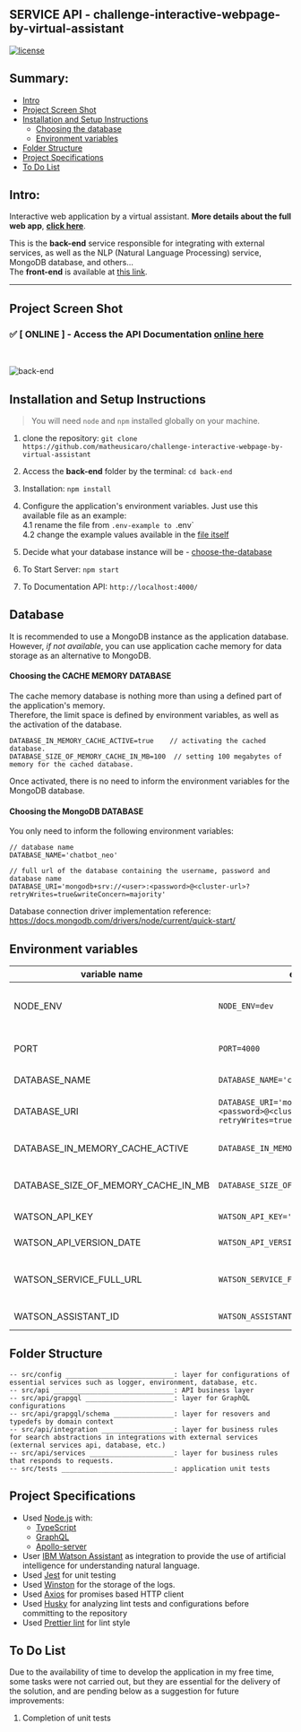 ## SERVICE API - challenge-interactive-webpage-by-virtual-assistant

[![license](https://img.shields.io/github/license/DAVFoundation/captain-n3m0.svg?style=flat-square)](https://github.com/matheusicaro/challenge-interactive-webpage-by-virtual-assistant/blob/main/LICENSE)

## Summary:

- [Intro](#intro)
- [Project Screen Shot](#project-screen-shot)
- [Installation and Setup Instructions](#installation-and-setup-instructions)
  - [Choosing the database](#database)
  - [Environment variables](#environment-variables)
- [Folder Structure](#folder-structure)
- [Project Specifications](#project-specifications)
- [To Do List](#to-do-list)

## Intro:

Interactive web application by a virtual assistant. **More details about the full web app**, **[click here](https://github.com/matheusicaro/challenge-interactive-webpage-by-virtual-assistant)**.

This is the **back-end** service responsible for integrating with external services, as well as the NLP (Natural Language Processing) service, MongoDB database, and others...
<br> The **front-end** is available at [this link](https://github.com/matheusicaro/challenge-interactive-webpage-by-virtual-assistant/tree/main/front-end).

---

## Project Screen Shot

### :white_check_mark: [ ONLINE ] - Access the API Documentation [online here](http://neo-service.matheusicaro.com/)

<br>

![back-end](https://github.com/matheusicaro/challenge-interactive-webpage-by-virtual-assistant/blob/main/data/images/back-end-screen-shot.png)

## Installation and Setup Instructions

> You will need `node` and `npm` installed globally on your machine.

1. clone the repository: `git clone https://github.com/matheusicaro/challenge-interactive-webpage-by-virtual-assistant`
2. Access the **back-end** folder by the terminal: `cd back-end`
3. Installation: `npm install`
4. Configure the application's environment variables. Just use this available file as an example:
   <br>4.1 rename the file from `.env-example to `.env`
   <br>4.2 change the example values available in the [file itself](https://github.com/matheusicaro/challenge-interactive-webpage-by-virtual-assistant/blob/main/back-end/.env-example)

5. Decide what your database instance will be - [choose-the-database](#database)
6. To Start Server: `npm start`
7. To Documentation API: `http://localhost:4000/`

## Database

It is recommended to use a MongoDB instance as the application database.<br>
However, _if not available_, you can use application cache memory for data storage as an alternative to MongoDB.

#### Choosing the CACHE MEMORY DATABASE

The cache memory database is nothing more than using a defined part of the application's memory.<br>
Therefore, the limit space is defined by environment variables, as well as the activation of the database.

```
DATABASE_IN_MEMORY_CACHE_ACTIVE=true    // activating the cached database.
DATABASE_SIZE_OF_MEMORY_CACHE_IN_MB=100  // setting 100 megabytes of memory for the cached database.
```

Once activated, there is no need to inform the environment variables for the MongoDB database.

#### Choosing the MongoDB DATABASE

You only need to inform the following environment variables:

```
// database name
DATABASE_NAME='chatbot_neo'

// full url of the database containing the username, password and database name
DATABASE_URI='mongodb+srv://<user>:<password>@<cluster-url>?retryWrites=true&writeConcern=majority'
```

Database connection driver implementation reference: https://docs.mongodb.com/drivers/node/current/quick-start/

## Environment variables

| variable name                       | example                                                                                               | note                                          | reference                                                                                                   |
| ----------------------------------- | ----------------------------------------------------------------------------------------------------- | --------------------------------------------- | ----------------------------------------------------------------------------------------------------------- |
| NODE_ENV                            | `NODE_ENV=dev`                                                                                        | environment profile for application execution | -                                                                                                           |
| PORT                                | `PORT=4000`                                                                                           | local port to receive connections             | -                                                                                                           |
| DATABASE_NAME                       | `DATABASE_NAME='chatbot_neo'`                                                                         | database name                                 | -                                                                                                           |
| DATABASE_URI                        | `DATABASE_URI='mongodb+srv://<user>:<password>@<cluster-url>?retryWrites=true&writeConcern=majority'` | database connection url                       | [Database connection driver](https://docs.mongodb.com/drivers/node/current/quick-start/)                    |
| DATABASE_IN_MEMORY_CACHE_ACTIVE     | `DATABASE_IN_MEMORY_CACHE_ACTIVE=true`                                                                | activate in-memory database                   | -                                                                                                           |
| DATABASE_SIZE_OF_MEMORY_CACHE_IN_MB | `DATABASE_SIZE_OF_MEMORY_CACHE_IN_MB=20`                                                              | database size limit in **megabytes**          | -                                                                                                           |
| WATSON_API_KEY                      | `WATSON_API_KEY='{apikey}'`                                                                           | watson api key                                | [Waston config](https://cloud.ibm.com/apidocs/assistant/assistant-v2?code=node#endpoint-cloud)              |
| WATSON_API_VERSION_DATE             | `WATSON_API_VERSION_DATE='2021-06-14'`                                                                | watson api version                            | [Waston config](https://cloud.ibm.com/apidocs/assistant/assistant-v2?code=node#endpoint-cloud)              |
| WATSON_SERVICE_FULL_URL             | `WATSON_SERVICE_FULL_URL='{url}'`                                                                     | url of the watson service instance            | [Waston config](https://cloud.ibm.com/apidocs/assistant/assistant-v2?code=node#endpoint-cloud)              |
| WATSON_ASSISTANT_ID                 | `WATSON_ASSISTANT_ID='{assistant_id}'`                                                                | watson assistant id                           | [Create a session ID](https://cloud.ibm.com/apidocs/assistant/assistant-v2?code=node#createsession-request) |

## Folder Structure

```
-- src/config ___________________________: layer for configurations of essential services such as logger, environment, database, etc.
-- src/api ______________________________: API business layer
-- src/api/grapgql ______________________: layer for GraphQL configurations
-- src/api/grapgql/schema _______________: layer for resovers and typedefs by domain context
-- src/api/integration __________________: layer for business rules for search abstractions in integrations with external services (external services api, database, etc.)
-- src/api/services _____________________: layer for business rules that responds to requests.
-- src/tests ____________________________: application unit tests
```

## Project Specifications

- Used [Node.js](https://nodejs.org/en/) with:
  - [TypeScript](https://www.typescriptlang.org/)
  - [GraphQL](https://graphql.org/)
  - [Apollo-server](https://www.apollographql.com/docs/apollo-server/)
- User [IBM Watson Assistant](https://www.ibm.com/products/watson-assistant) as integration to provide the use of artificial intelligence for understanding natural language.
- Used [Jest](https://jestjs.io/) for unit testing
- Used [Winston](https://github.com/winstonjs/winston) for the storage of the logs.
- Used [Axios](https://axios-http.com/) for promises based HTTP client
- Used [Husky](https://typicode.github.io/husky/#/) for analyzing lint tests and configurations before committing to the repository
- Used [Prettier lint](https://prettier.io/docs/en/integrating-with-linters.html) for lint style

## To Do List

Due to the availability of time to develop the application in my free time, some tasks were not carried out, but they are essential for the delivery of the solution, and are pending below as a suggestion for future improvements:

1. Completion of unit tests
